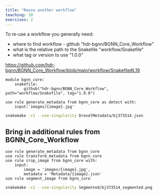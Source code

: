 ```yaml
---
title: "Reuse another workflow"
teaching: 10
exercises: 2
---
```


To re-use a workflow you generally need:
- where to find workflow - github "hdr-bgnn/BGNN_Core_Workflow"
- what is the relative path to the Snakefile "workflow/Snakefile"
- what tag or version to use "1.0.0"

https://github.com/hdr-bgnn/BGNN_Core_Workflow/blob/main/workflow/Snakefile#L19

```
module bgnn_core:
    snakefile:
        github("hdr-bgnn/BGNN_Core_Workflow", path="workflow/Snakefile", tag="1.0.0")

use rule generate_metadata from bgnn_core as detect with:
    input:'images/{image}.jpg'
```

```bash
snakemake -c1 --use-singularity DrexelMetadata/bj373514.json
```


## Bring in additional rules from BGNN_Core_Workflow
```
use rule generate_metadata from bgnn_core
use rule transform_metadata from bgnn_core
use rule crop_image from bgnn_core with:
    input:
        image = 'images/{image}.jpg',
        metadata = 'Metadata/{image}.json'
use rule segment_image from bgnn_core
```

```bash
snakemake -c1 --use-singularity Segmented/bj373514_segmented.png 
```



